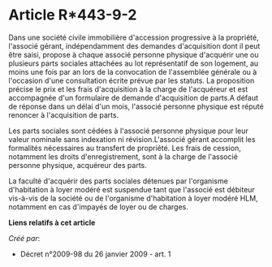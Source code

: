 # Article R*443-9-2

Dans une société civile immobilière d'accession progressive à la propriété, l'associé gérant, indépendamment des demandes
d'acquisition dont il peut être saisi, propose à chaque associé personne physique d'acquérir une ou plusieurs parts sociales
attachées au lot représentatif de son logement, au moins une fois par an lors de la convocation de l'assemblée générale ou à
l'occasion d'une consultation écrite prévue par les statuts. La proposition précise le prix et les frais d'acquisition à la
charge de l'acquéreur et est accompagnée d'un formulaire de demande d'acquisition de parts.A défaut de réponse dans un délai
d'un mois, l'associé personne physique est réputé renoncer à l'acquisition de parts. 

Les parts sociales sont cédées à l'associé personne physique pour leur valeur nominale sans indexation ni révision.L'associé
gérant accomplit les formalités nécessaires au transfert de propriété. Les frais de cession, notamment les droits
d'enregistrement, sont à la charge de l'associé personne physique, acquéreur des parts. 

La faculté d'acquérir des parts sociales détenues par l'organisme d'habitation à loyer modéré est suspendue tant que
l'associé est débiteur vis-à-vis de la société ou de l'organisme d'habitation à loyer modéré HLM, notamment en cas d'impayés
de loyer ou de charges.

**Liens relatifs à cet article**

_Créé par_:

  - Décret n°2009-98 du 26 janvier 2009 - art. 1
